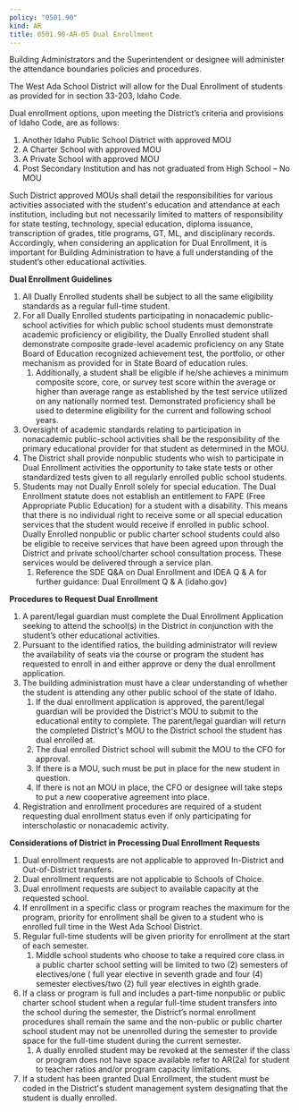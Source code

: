 ```yaml
---
policy: "0501.90"
kind: AR
title: 0501.90-AR-05 Dual Enrollment
---
```


Building Administrators and the Superintendent or designee will administer the attendance boundaries policies and procedures.

The West Ada School District will allow for the Dual Enrollment of students as provided for in section 33-203, Idaho Code.

Dual enrollment options, upon meeting the District’s criteria and provisions of Idaho Code, are as follows:

1. Another Idaho Public School District with approved MOU
2. A Charter School with approved MOU
3. A Private School with approved MOU
4. Post Secondary Institution and has not graduated from High School – No MOU

Such District approved MOUs shall detail the responsibilities for various activities associated with the student's education and attendance at each institution, including but not necessarily limited to matters of responsibility for state testing, technology, special education, diploma issuance, transcription of grades, title programs, GT, ML, and disciplinary records. Accordingly, when considering an application for Dual Enrollment, it is important for Building Administration to have a full understanding of the student’s other educational activities.

**Dual Enrollment Guidelines**

1. All Dually Enrolled students shall be subject to all the same eligibility standards as a regular full-time student.
2. For all Dually Enrolled students participating in nonacademic public-school activities for which public school students must demonstrate academic proficiency or eligibility, the Dually Enrolled student shall demonstrate composite grade-level academic proficiency on any State Board of Education recognized achievement test, the portfolio, or other mechanism as provided for in State Board of education rules.
    1. Additionally, a student shall be eligible if he/she achieves a minimum composite score, core, or survey test score within the average or higher than average range as established by the test service utilized on any nationally normed test. Demonstrated proficiency shall be used to determine eligibility for the current and following school years.
3. Oversight of academic standards relating to participation in nonacademic public-school activities shall be the responsibility of the primary educational provider for that student as determined in the MOU.
4. The District shall provide nonpublic students who wish to participate in Dual Enrollment activities the opportunity to take state tests or other standardized tests given to all regularly enrolled public school students.
5. Students may not Dually Enroll solely for special education. The Dual Enrollment statute does not establish an entitlement to FAPE (Free Appropriate Public Education) for a student with a disability. This means that there is no individual right to receive some or all special education services that the student would receive if enrolled in public school. Dually Enrolled nonpublic or public charter school students could also be eligible to receive services that have been agreed upon through the District and private school/charter school consultation process. These services would be delivered through a service plan.
    1. Reference the SDE Q&A on Dual Enrollment and IDEA Q & A for further guidance: Dual Enrollment Q & A (idaho.gov)

**Procedures to Request Dual Enrollment**

1. A parent/legal guardian must complete the Dual Enrollment Application seeking to attend the school(s) in the District in conjunction with the student’s other educational activities.
2. Pursuant to the identified ratios, the building administrator will review the availability of seats via the course or program the student has requested to enroll in and either approve or deny the dual enrollment application.
3. The building administration must have a clear understanding of whether the student is attending any other public school of the state of Idaho.
    1. If the dual enrollment application is approved, the parent/legal guardian will be provided the District's MOU to submit to the educational entity to complete. The parent/legal guardian will return the completed District's MOU to the District school the student has dual enrolled at.
    2. The dual enrolled District school will submit the MOU to the CFO for approval.
    3. If there is a MOU, such must be put in place for the new student in question.
    4. If there is not an MOU in place, the CFO or designee will take steps to put a new cooperative agreement into place.
4. Registration and enrollment procedures are required of a student requesting dual enrollment status even if only participating for interscholastic or nonacademic activity.

**Considerations of District in Processing Dual Enrollment Requests**

1. Dual enrollment requests are not applicable to approved In-District and Out-of-District transfers.
2. Dual enrollment requests are not applicable to Schools of Choice.
3. Dual enrollment requests are subject to available capacity at the requested school.
4. If enrollment in a specific class or program reaches the maximum for the program, priority for enrollment shall be given to a student who is enrolled full time in the West Ada School District.
5. Regular full-time students will be given priority for enrollment at the start of each semester.
    1. Middle school students who choose to take a required core class in a public charter school setting will be limited to two (2) semesters of electives/one ( full year elective in seventh grade and four (4) semester electives/two (2) full year electives in eighth grade.
6. If a class or program is full and includes a part-time nonpublic or public charter school student when a regular full-time student transfers into the school during the semester, the District’s normal enrollment procedures shall remain the same and the non-public or public charter school student may not be unenrolled during the semester to provide space for the full-time student during the current semester.
    1. A dually enrolled student may be revoked at the semester if the class or program does not have space available refer to AR(2a) for student to teacher ratios and/or program capacity limitations.
7. If a student has been granted Dual Enrollment, the student must be coded in the District's student management system designating that the student is dually enrolled.

